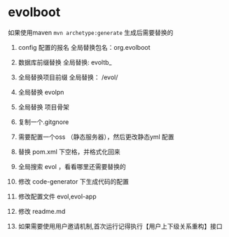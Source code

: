 # evolboot 


 如果使用maven `mvn archetype:generate` 生成后需要替换的

1. config 配置的报名 全局替换包名：org.evolboot

2. 数据库前缀替换 全局替换: evoltb_

3. 全局替换项目前缀 全局替换： /evol/

4. 全局替换 evolpn

5. 全局替换 项目骨架

6. 复制一个.gitgnore

7. 需要配置一个oss （静态服务器），然后更改静态yml 配置

8. 替换 pom.xml 下空格，并格式化回来

9. 全局搜索 evol ，看看哪里还需要替换的

10. 修改 code-generator 下生成代码的配置

11. 修改配置文件 evol,evol-app

12. 修改 readme.md

13. 如果需要使用用户邀请机制,首次运行记得执行【用户上下级关系重构】接口
